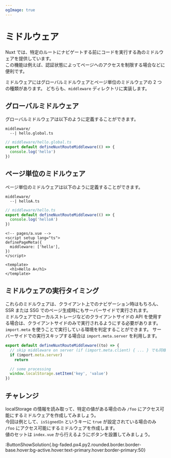 ```yaml
---
ogImage: true
---
```


# ミドルウェア

Nuxt では、特定のルートにナビゲートする前にコードを実行する為のミドルウェアを提供しています。\
この機能は例えば、認証状態によってページへのアクセスを制限する場合などに便利です。

ミドルウェアにはグローバルミドルウェアとページ単位のミドルウェアの 2 つの種類があります。
どちらも、`middleware` ディレクトリに実装します。

## グローバルミドルウェア

グローバルミドルウェアは以下のように定義することができます。

```
middleware/
  --| hello.global.ts
```

```ts
// middleware/hello.global.ts
export default defineNuxtRouteMiddleware(() => {
  console.log('hello')
})
```

## ページ単位のミドルウェア

ページ単位のミドルウェアは以下のように定義することができます。

```
middleware/
  --| helloA.ts
```

```ts
// middleware/hello.ts
export default defineNuxtRouteMiddleware(() => {
  console.log('helloA')
})
```

```vue
<!-- pages/a.vue -->
<script setup lang="ts">
definePageMeta({
  middleware: ['hello'],
})
</script>

<template>
  <h1>Hello A</h1>
</template>
```

## ミドルウェアの実行タイミング

これらのミドルウェアは、クライアント上でのナビゲーション時はもちろん、SSR または SSG でのページ生成時にもサーバーサイドで実行されます。\
ミドルウェアでローカルストレージなどのクライアントサイドの API を使用する場合は、クライアントサイドのみで実行されるようにする必要があります。\
`import.meta` を使うことで実行している環境を判定することができます。
サーバーサイドでの実行スキップする場合は `import.meta.server` を利用します。

```ts
export default defineNuxtRouteMiddleware((to) => {
  // skip middleware on server (if (import.meta.client) { ... } でも同様)
  if (import.meta.server)
    return

  // some processing
  window.localStorage.setItem('key', 'value')
})
```

## チャレンジ

localStorage の情報を読み取って、特定の値がある場合のみ `/foo` にアクセス可能にするミドルウェアを作成してみましょう。\
今回は例として、`isSignedIn` というキーに `true` が設定されている場合のみ `/foo` にアクセス可能にするミドルウェアを作成します。\
値のセットは `index.vue` から行えるようにボタンを設置してみましょう。

:ButtonShowSolution{.bg-faded.px4.py2.rounded.border.border-base.hover:bg-active.hover:text-primary.hover:border-primary:50}
